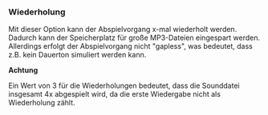 ### Wiederholung

Mit dieser Option kann der Abspielvorgang x-mal wiederholt werden. Dadurch kann der Speicherplatz für große MP3-Dateien eingespart werden. Allerdings erfolgt der Abspielvorgang nicht "gapless", was bedeutet, dass z.B. kein Dauerton simuliert werden kann.

**Achtung**

Ein Wert von 3 für die Wiederholungen bedeutet, dass die Sounddatei insgesamt 4x abgespielt wird, da die erste Wiedergabe nicht als Wiederholung zählt.